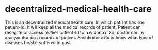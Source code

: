 # decentralized-medical-health-care
This is an decentralized medical health care. In which patient has one patient-Id. It will keep all the medical records of patient. Patient can delegate or access his/her patient-Id to any doctor. So, doctor can by analyze the past records of patient. And doctor able to know what type of diseases he/she suffered in past.
